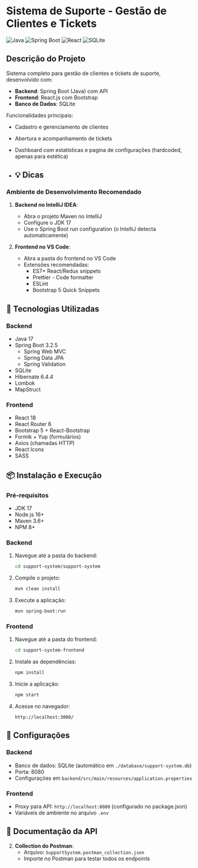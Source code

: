 # Sistema de Suporte - Gestão de Clientes e Tickets

![Java](https://img.shields.io/badge/java-%23ED8B00.svg?style=for-the-badge&logo=openjdk&logoColor=white)
![Spring Boot](https://img.shields.io/badge/Spring_Boot-F2F4F9?style=for-the-badge&logo=spring-boot)
![React](https://img.shields.io/badge/React-20232A?style=for-the-badge&logo=react&logoColor=61DAFB)
![SQLite](https://img.shields.io/badge/sqlite-%2307405e.svg?style=for-the-badge&logo=sqlite&logoColor=white)

## Descrição do Projeto

Sistema completo para gestão de clientes e tickets de suporte, desenvolvido com:

- **Backend**: Spring Boot (Java) com API
- **Frontend**: React.js com Bootstrap
- **Banco de Dados**: SQLite

Funcionalidades principais:
- Cadastro e gerenciamento de clientes
- Abertura e acompanhamento de tickets
- Dashboard com estatísticas e pagina de configurações (hardcoded, apenas para estética)

- ## 💡 Dicas

### Ambiente de Desenvolvimento Recomendado

1. **Backend no IntelliJ IDEA**:
   - Abra o projeto Maven no IntelliJ
   - Configure o JDK 17
   - Use o Spring Boot run configuration (o IntelliJ detecta automaticamente)

2. **Frontend no VS Code**:
   - Abra a pasta do frontend no VS Code
   - Extensões recomendadas:
     - ES7+ React/Redux snippets
     - Prettier - Code formatter
     - ESLint
     - Bootstrap 5 Quick Snippets



## 🚀 Tecnologias Utilizadas

### Backend
- Java 17
- Spring Boot 3.2.5
  - Spring Web MVC
  - Spring Data JPA
  - Spring Validation
- SQLite
- Hibernate 6.4.4
- Lombok
- MapStruct


### Frontend
- React 18
- React Router 6
- Bootstrap 5 + React-Bootstrap
- Formik + Yup (formulários)
- Axios (chamadas HTTP)
- React Icons
- SASS

## 📦 Instalação e Execução

### Pré-requisitos
- JDK 17
- Node.js 16+
- Maven 3.6+
- NPM 8+

### Backend

1. Navegue até a pasta do backend:
   ```bash
   cd support-system/support-system
   ```

2. Compile o projeto:
   ```bash
   mvn clean install
   ```

3. Execute a aplicação:
   ```bash
   mvn spring-boot:run
   ```

### Frontend

1. Navegue até a pasta do frontend:
   ```bash
   cd support-system-frontend
   ```

2. Instale as dependências:
   ```bash
   npm install
   ```

3. Inicie a aplicação:
   ```bash
   npm start
   ```

4. Acesse no navegador:
   ```
   http://localhost:3000/
   ```


## 🔧 Configurações

### Backend
- Banco de dados: SQLite (automático em `./database/support-system.db`)
- Porta: 8080
- Configurações em `backend/src/main/resources/application.properties`

### Frontend
- Proxy para API: `http://localhost:8080` (configurado no package.json)
- Variáveis de ambiente no arquivo `.env`

## 📄 Documentação da API

2. **Collection do Postman**:
   - Arquivo: `SupportSystem.postman_collection.json`
   - Importe no Postman para testar todos os endpoints









